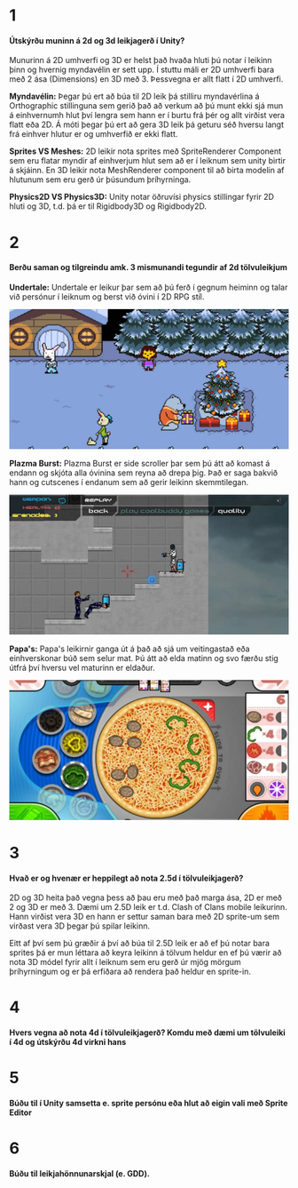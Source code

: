 # 1
#### Útskýrðu muninn á 2d og 3d leikjagerð í Unity?

Munurinn á 2D umhverfi og 3D er helst það hvaða hluti þú notar í leikinn þinn og hvernig myndavélin er sett upp. Í stuttu máli er 2D umhverfi bara með 2 ása (Dimensions) en 3D með 3. Þessvegna er allt flatt í 2D umhverfi.

**Myndavélin:** Þegar þú ert að búa til 2D leik þá stilliru myndavérlina á Orthographic stillinguna sem gerið það að verkum að þú munt ekki sjá mun á einhvernumh hlut því lengra sem hann er í burtu frá þér og allt virðist vera flatt eða 2D. Á móti þegar þú ert að gera 3D leik þá geturu séð hversu langt frá einhver hlutur er og umhverfið er ekki flatt.

**Sprites VS Meshes:** 2D leikir nota sprites með SpriteRenderer Component sem eru flatar myndir af einhverjum hlut sem að er í leiknum sem unity birtir á skjáinn. En 3D leikir nota MeshRenderer component til að birta modelin af hlutunum sem eru gerð úr þúsundum þríhyrninga.

**Physics2D VS Physics3D:** Unity notar öðruvísi physics stillingar fyrir 2D hluti og 3D, t.d. þá er til Rigidbody3D og Rigidbody2D.


# 2
#### Berðu saman og tilgreindu amk. 3 mismunandi tegundir af 2d tölvuleikjum

**Undertale:** Undertale er leikur þar sem að þú ferð í gegnum heiminn og talar við persónur í leiknum og berst við óvini í 2D RPG stíl.

![undertale1](undertale1.jpg)

**Plazma Burst:** Plazma Burst er side scroller þar sem þú átt að komast á endann og skjóta alla óvinina sem reyna að drepa þig. Það er saga bakvið hann og cutscenes í endanum sem að gerir leikinn skemmtilegan.

![PlazmaBurst](PlasmaBurst1.jpg)

**Papa's:** Papa's leikirnir ganga út á það að sjá um veitingastað eða einhverskonar búð sem selur mat. Þú átt að elda matinn og svo færðu stig útfrá því hversu vel maturinn er eldaður.

![Papas](papas1.jpg) 

# 3
#### Hvað er og hvenær er heppilegt að nota 2.5d í tölvuleikjagerð?

2D og 3D heita það vegna þess að þau eru með það marga ása, 2D er með 2 og 3D er með 3. Dæmi um 2.5D leik er t.d. Clash of Clans mobile leikurinn. Hann virðist vera 3D en hann er settur saman bara með 2D sprite-um sem virðast vera 3D þegar þú spilar leikinn.

Eitt af því sem þú græðir á því að búa til 2.5D leik er að ef þú notar bara sprites þá er mun léttara að keyra leikinn á tölvum heldur en ef þú værir að nota 3D módel fyrir allt í leiknum sem eru gerð úr mjög mörgum þríhyrningum og er þá erfiðara að rendera það heldur en sprite-in.

# 4
#### Hvers vegna að nota 4d í tölvuleikjagerð? Komdu með dæmi um tölvuleiki í 4d og útskýrðu 4d virkni hans

# 5
#### Búðu til í Unity samsetta e. sprite persónu eða hlut að eigin vali með Sprite Editor

# 6
#### Búðu til leikjahönnunarskjal (e. GDD).
